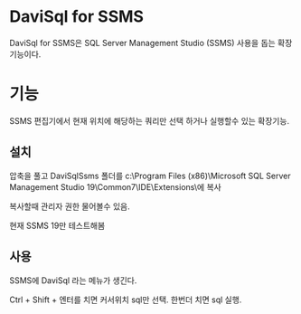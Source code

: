 # DaviSql for SSMS

DaviSql for SSMS은 SQL Server Management Studio (SSMS) 사용을 돕는 확장기능이다.


# 기능
SSMS 편집기에서 현재 위치에 해당하는 쿼리만 선택 하거나 실행할수 있는 확장기능.


## 설치
압축을 풀고 DaviSqlSsms 폴더를 c:\Program Files (x86)\Microsoft SQL Server Management Studio 19\Common7\IDE\Extensions\에 복사  

복사할때 관리자 권한 물어볼수 있음.

현재 SSMS 19만 테스트해봄


## 사용
SSMS에 DaviSql 라는 메뉴가 생긴다.  

Ctrl + Shift + 엔터를 치면 커서위치 sql만 선택. 한번더 치면 sql 실행.

